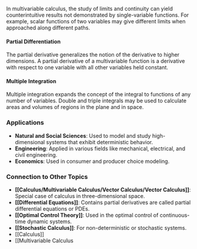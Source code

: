 In multivariable calculus, the study of limits and continuity can yield counterintuitive results not demonstrated by single-variable functions. For example, scalar functions of two variables may give different limits when approached along different paths.

#### Partial Differentiation

The partial derivative generalizes the notion of the derivative to higher dimensions. A partial derivative of a multivariable function is a derivative with respect to one variable with all other variables held constant.

#### Multiple Integration

Multiple integration expands the concept of the integral to functions of any number of variables. Double and triple integrals may be used to calculate areas and volumes of regions in the plane and in space.

### Applications

- **Natural and Social Sciences**: Used to model and study high-dimensional systems that exhibit deterministic behavior.
- **Engineering**: Applied in various fields like mechanical, electrical, and civil engineering.
- **Economics**: Used in consumer and producer choice modeling.

### Connection to Other Topics

- **[[Calculus/Multivariable Calculus/Vector Calculus/Vector Calculus]]**: Special case of calculus in three-dimensional space.
- **[[Differential Equations]]**: Contains partial derivatives are called partial differential equations or PDEs.
- **[[Optimal Control Theory]]**: Used in the optimal control of continuous-time dynamic systems.
- **[[Stochastic Calculus]]**: For non-deterministic or stochastic systems.
-  [[Calculus]]
- [[Multivariable Calculus